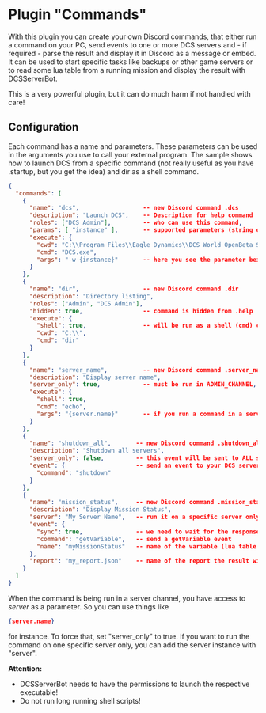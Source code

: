 # Plugin "Commands"
With this plugin you can create your own Discord commands, that either run a command on your PC, send events to one
or more DCS servers and - if required - parse the result and display it in Discord as a message or embed.  It can be 
used to start specific tasks like backups or other game servers or to read some lua table from a running mission
and display the result with DCSServerBot.

This is a very powerful plugin, but it can do much harm if not handled with care!

## Configuration
Each command has a name and parameters. These parameters can be used in the arguments you use to call your external 
program. The sample shows how to launch DCS from a specific command (not really useful as you have .startup, but you
get the idea) and dir as a shell command. 

```json
{
  "commands": [
    {
      "name": "dcs",                  -- new Discord command .dcs
      "description": "Launch DCS",    -- Description for help command
      "roles": ["DCS Admin"],         -- who can use this command,
      "params": [ "instance" ],       -- supported parameters (string only)
      "execute": {
        "cwd": "C:\\Program Files\\Eagle Dynamics\\DCS World OpenBeta Server\\bin",
        "cmd": "DCS.exe",
        "args": "-w {instance}"       -- here you see the parameter being used!
      }
    },
    {
      "name": "dir",                  -- new Discord command .dir
      "description": "Directory listing",
      "roles": ["Admin", "DCS Admin"],
      "hidden": true,                 -- command is hidden from .help
      "execute": {
        "shell": true,                -- will be run as a shell (cmd) command
        "cwd": "C:\\",
        "cmd": "dir"
      }
    },
    {
      "name": "server_name",          -- new Discord command .server_name
      "description": "Display server name",
      "server_only": true,            -- must be run in ADMIN_CHANNEL, CHAT_CHANNEL or STATUS_CHANNEL
      "execute": {
        "shell": true,
        "cmd": "echo",
        "args": "{server.name}"       -- if you run a command in a server channel or with specifying a server, you can access it
      }
    },
    {
      "name": "shutdown_all",       -- new Discord command .shutdown_all,
      "description": "Shutdown all servers",
      "server_only": false,         -- this event will be sent to ALL servers
      "event": {                    -- send an event to your DCS server(s)
        "command": "shutdown"       
      }
    },
    {
      "name": "mission_status",     -- new Discord command .mission_status
      "description": "Display Mission Status",
      "server": "My Server Name",   -- run it on a specific server only
      "event": {
        "sync": true,               -- we need to wait for the response
        "command": "getVariable",   -- send a getVariable event
        "name": "myMissionStatus"   -- name of the variable (lua table in your mission environment)
      },
      "report": "my_report.json"    -- name of the report the result will be passed to (and displayed as an embed)
    }
  ]
}
```
When the command is being run in a server channel, you have access to _server_ as a parameter. So you can use things like
```json
{server.name}
```
for instance. To force that, set "server_only" to true.
If you want to run the command on one specific server only, you can add the server instance with "server".

**Attention:**</br>
* DCSServerBot needs to have the permissions to launch the respective executable!
* Do not run long running shell scripts!
